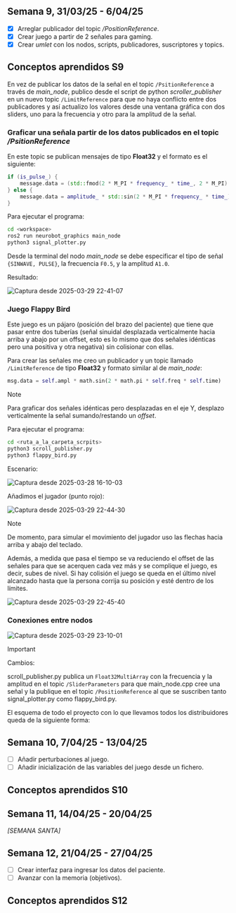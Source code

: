 ## Semana 9, 31/03/25 - 6/04/25

- [x] Arreglar publicador del topic */PositionReference*.
- [x] Crear juego a partir de 2 señales para gaming.
- [x] Crear *umlet* con los nodos, scripts, publicadores, suscriptores y topics.

## Conceptos aprendidos S9

En vez de publicar los datos de la señal en el topic `/PsitionReference` a través de *main_node*, publico desde el script de python *scroller_publisher* en un nuevo topic `/LimitReference` para que no haya conflicto entre dos publicadores y así actualizo los valores desde una ventana gráfica con dos sliders, uno para la frecuencia y otro para la amplitud de la señal.

### Graficar una señala partir de los datos publicados en el topic */PsitionReference*

En este topic se publican mensajes de tipo **Float32** y el formato es el siguiente:

```cpp
if (is_pulse_) {
    message.data = (std::fmod(2 * M_PI * frequency_ * time_, 2 * M_PI) < M_PI) ? amplitude_ : -amplitude_;
} else {
    message.data = amplitude_ * std::sin(2 * M_PI * frequency_ * time_);
}
```

Para ejecutar el programa:

```bash
cd <workspace>
ros2 run neurobot_graphics main_node
python3 signal_plotter.py
```

Desde la terminal del nodo *main_node* se debe especificar el tipo de señal `{SINWAVE, PULSE}`, la frecuencia `F0.5`, y la amplitud `A1.0`.

Resultado:

![Captura desde 2025-03-29 22-41-07](https://github.com/user-attachments/assets/7d477878-6cb9-42c3-9801-b4625356d572)

### Juego Flappy Bird

Este juego es un pájaro (posición del brazo del paciente) que tiene que pasar entre dos tuberías (señal sinuidal desplazada verticalmente hacia arriba y abajo por un offset, esto es lo mismo que dos señales idénticas pero una positiva y otra negativa) sin colisionar con ellas.

Para crear las señales me creo un publicador y un topic llamado `/LimitReference` de tipo **Float32** y formato similar al de *main_node*:

```py
msg.data = self.ampl * math.sin(2 * math.pi * self.freq * self.time)
```

> [!NOTE]
> Para graficar dos señales idénticas pero desplazadas en el eje Y, desplazo verticalmente la señal sumando/restando un *offset*.

Para ejecutar el programa:

```bash
cd <ruta_a_la_carpeta_scrpits>
python3 scroll_publisher.py
python3 flappy_bird.py
```

Escenario:

![Captura desde 2025-03-28 16-10-03](https://github.com/user-attachments/assets/a534299f-db26-4426-97dc-0008eef75df9)

Añadimos el jugador (punto rojo):

![Captura desde 2025-03-29 22-44-30](https://github.com/user-attachments/assets/843cc189-1569-4d75-a366-5d7a35c2fc27)

> [!NOTE]
> De momento, para simular el movimiento del jugador uso las flechas hacia arriba y abajo del teclado.

Además, a medida que pasa el tiempo se va reduciendo el offset de las señales para que se acerquen cada vez más y se complique el juego, es decir, subes de nivel. Si hay colisión el juego se queda en el último nivel alcanzado hasta que la persona corrija su posición y esté dentro de los límites.

![Captura desde 2025-03-29 22-45-40](https://github.com/user-attachments/assets/d20a7e3b-2cde-485e-bdaf-d92229873404)

### Conexiones entre nodos

![Captura desde 2025-03-29 23-10-01](https://github.com/user-attachments/assets/084b40d6-8d05-479c-917c-0455d794503f)

> [!IMPORTANT]
> Cambios:
>
> scroll_publisher.py publica un `Float32MultiArray` con la frecuencia y la amplitud en el topic `/SliderParameters` para que main_node.cpp cree una señal y la publique en el topic `/PositionReference` al que se suscriben tanto signal_plotter.py como flappy_bird.py.

El esquema de todo el proyecto con lo que llevamos todos los distribuidores queda de la siguiente forma:




## Semana 10, 7/04/25 - 13/04/25

- [ ] Añadir perturbaciones al juego.
- [ ] Añadir inicialización de las variables del juego desde un fichero.

## Conceptos aprendidos S10



## Semana 11, 14/04/25 - 20/04/25

*[SEMANA SANTA]*

## Semana 12, 21/04/25 - 27/04/25

- [ ] Crear interfaz para ingresar los datos del paciente.
- [ ] Avanzar con la memoria (objetivos).

## Conceptos aprendidos S12

